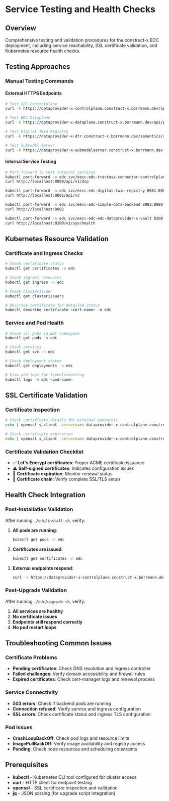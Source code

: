 # Service Testing and Health Checks

## Overview
Comprehensive testing and validation procedures for the construct-x EDC deployment, including service reachability, SSL certificate validation, and Kubernetes resource health checks.

## Testing Approaches

### Manual Testing Commands

#### External HTTPS Endpoints
```bash
# Test EDC Controlplane
curl -k https://dataprovider-x-controlplane.construct-x.borrmann.dev/api/v1/dsp

# Test EDC Dataplane
curl -k https://dataprovider-x-dataplane.construct-x.borrmann.dev/api/public

# Test Digital Twin Registry
curl -k https://dataprovider-x-dtr.construct-x.borrmann.dev/semantics/registry

# Test Submodel Server
curl -k https://dataprovider-x-submodelserver.construct-x.borrmann.dev
```

#### Internal Service Testing
```bash
# Port-forward to test internal services
kubectl port-forward -n edc svc/eecc-edc-tractusx-connector-controlplane 8080:8080
curl http://localhost:8080/api/v1/dsp

kubectl port-forward -n edc svc/eecc-edc-digital-twin-registry 8081:8080
curl http://localhost:8081/api/v3

kubectl port-forward -n edc svc/eecc-edc-simple-data-backend 8082:8080
curl http://localhost:8082

kubectl port-forward -n edc svc/eecc-edc-edc-dataprovider-x-vault 8200:8200
curl http://localhost:8200/v1/sys/health
```

## Kubernetes Resource Validation

### Certificate and Ingress Checks
```bash
# Check certificate status
kubectl get certificates -n edc

# Check ingress resources
kubectl get ingress -n edc

# Check ClusterIssuer
kubectl get clusterissuers

# Describe certificate for detailed status
kubectl describe certificate <cert-name> -n edc
```

### Service and Pod Health
```bash
# Check all pods in EDC namespace
kubectl get pods -n edc

# Check services
kubectl get svc -n edc

# Check deployment status
kubectl get deployments -n edc

# View pod logs for troubleshooting
kubectl logs -n edc <pod-name>
```

## SSL Certificate Validation

### Certificate Inspection
```bash
# Check certificate details for external endpoints
echo | openssl s_client -servername dataprovider-x-controlplane.construct-x.borrmann.dev -connect dataprovider-x-controlplane.construct-x.borrmann.dev:443 2>/dev/null | openssl x509 -noout -text

# Check certificate expiration
echo | openssl s_client -servername dataprovider-x-controlplane.construct-x.borrmann.dev -connect dataprovider-x-controlplane.construct-x.borrmann.dev:443 2>/dev/null | openssl x509 -noout -dates
```

### Certificate Validation Checklist
- ✅ **Let's Encrypt certificates**: Proper ACME certificate issuance
- ⚠️ **Self-signed certificates**: Indicates configuration issues
- 📅 **Certificate expiration**: Monitor renewal status
- 🔗 **Certificate chain**: Verify complete SSL/TLS setup

## Health Check Integration

### Post-Installation Validation
After running `./edc/install.sh`, verify:

1. **All pods are running**:
   ```bash
   kubectl get pods -n edc
   ```

2. **Certificates are issued**:
   ```bash
   kubectl get certificates -n edc
   ```

3. **External endpoints respond**:
   ```bash
   curl -k https://dataprovider-x-controlplane.construct-x.borrmann.dev/api/v1/dsp
   ```

### Post-Upgrade Validation
After running `./edc/upgrade.sh`, verify:

1. **All services are healthy**
2. **No certificate issues**
3. **Endpoints still respond correctly**
4. **No pod restart loops**

## Troubleshooting Common Issues

### Certificate Problems
- **Pending certificates**: Check DNS resolution and ingress controller
- **Failed challenges**: Verify domain accessibility and firewall rules
- **Expired certificates**: Check cert-manager logs and renewal process

### Service Connectivity
- **503 errors**: Check if backend pods are running
- **Connection refused**: Verify service and ingress configuration
- **SSL errors**: Check certificate status and ingress TLS configuration

### Pod Issues
- **CrashLoopBackOff**: Check pod logs and resource limits
- **ImagePullBackOff**: Verify image availability and registry access
- **Pending**: Check node resources and scheduling constraints

## Prerequisites
- **kubectl** - Kubernetes CLI tool configured for cluster access
- **curl** - HTTP client for endpoint testing
- **openssl** - SSL certificate inspection and validation
- **jq** - JSON parsing (for upgrade script integration)
